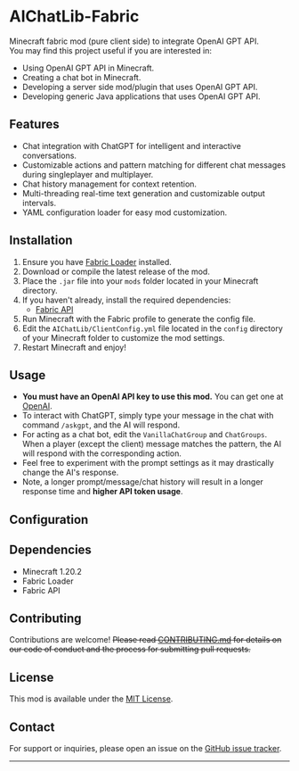 # AIChatLib-Fabric
Minecraft fabric mod (pure client side) to integrate OpenAI GPT API.  
You may find this project useful if you are interested in:
- Using OpenAI GPT API in Minecraft.
- Creating a chat bot in Minecraft.
- Developing a server side mod/plugin that uses OpenAI GPT API.
- Developing generic Java applications that uses OpenAI GPT API.

## Features
- Chat integration with ChatGPT for intelligent and interactive conversations.
- Customizable actions and pattern matching for different chat messages during singleplayer and multiplayer.
- Chat history management for context retention.
- Multi-threading real-time text generation and customizable output intervals.
- YAML configuration loader for easy mod customization.

## Installation
1. Ensure you have [Fabric Loader](https://fabricmc.net/use/) installed.
2. Download or compile the latest release of the mod.
3. Place the `.jar` file into your `mods` folder located in your Minecraft directory.
4. If you haven't already, install the required dependencies:
    - [Fabric API](https://www.curseforge.com/minecraft/mc-mods/fabric-api)
5. Run Minecraft with the Fabric profile to generate the config file.
6. Edit the `AIChatLib/ClientConfig.yml` file located in the `config` directory of your Minecraft folder to customize the mod settings.
7. Restart Minecraft and enjoy!

## Usage
- **You must have an OpenAI API key to use this mod.** You can get one at [OpenAI](https://platform.openai.com/account/api-keys/).
- To interact with ChatGPT, simply type your message in the chat with command `/askgpt`, and the AI will respond.
- For acting as a chat bot, edit the `VanillaChatGroup` and `ChatGroups`. When a player (except the client) message matches the pattern, the AI will respond with the corresponding action.
- Feel free to experiment with the prompt settings as it may drastically change the AI's response.
- Note, a longer prompt/message/chat history will result in a longer response time and **higher API token usage**. 

## Configuration

## Dependencies
- Minecraft 1.20.2
- Fabric Loader
- Fabric API

## Contributing
Contributions are welcome! ~~Please read [CONTRIBUTING.md](CONTRIBUTING.md) for details on our code of conduct and the process for submitting pull requests.~~

## License
This mod is available under the [MIT License](LICENSE).

## Contact
For support or inquiries, please open an issue on the [GitHub issue tracker](https://github.com/TianqiCS/AIChatLib-Fabric/issues).

---
